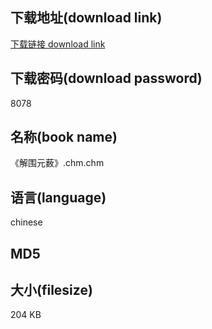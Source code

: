 ## 下载地址(download link)
[下载链接 download link](https://tutu365.netlify.app/?s=%E3%80%8A%E8%A7%A3%E5%9B%B4%E5%85%83%E8%96%AE%E3%80%8B.chm)

## 下载密码(download password)
8078

## 名称(book name)
《解围元薮》.chm.chm

## 语言(language)
chinese

## MD5


## 大小(filesize)
204 KB
